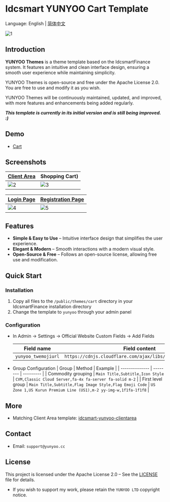 # Idcsmart YUNYOO Cart Template

Language: English | [简体中文](README.md)

![1](https://github.com/user-attachments/assets/b5b43692-197c-44b2-8814-164144deb5d6)



## Introduction

**YUNYOO Themes** is a theme template based on the IdcsmartFinance system. It features an intuitive and clean interface design, ensuring a smooth user experience while maintaining simplicity.

YUNYOO Themes is open-source and free under the Apache License 2.0. You are free to use and modify it as you wish.

YUNYOO Themes will be continuously maintained, updated, and improved, with more features and enhancements being added regularly.

***This template is currently in its initial version and is still being improved. :)***



## Demo

- [Cart](https://yunyoo.cc/cart)


## Screenshots

| [Client Area](https://github.com/yunyoo-opensource/idcsmart-yunyoo-clientarea) | Shopping Cart) |  
| --- | --- |  
| ![2](https://github.com/user-attachments/assets/bbebd6f8-05a3-4a38-b949-b902c5a300f4) | ![3](https://github.com/user-attachments/assets/47366b58-00c2-4040-93c4-6223cdacebed) |  

| [Login Page](https://github.com/yunyoo-opensource/idcsmart-yunyoo-clientarea) | [Registration Page](https://github.com/yunyoo-opensource/idcsmart-yunyoo-clientarea) |  
| --- | --- |  
| ![4](https://github.com/user-attachments/assets/6eb3c84b-2351-433a-822f-f1903973f014) | ![5](https://github.com/user-attachments/assets/827f77d3-c6d6-45eb-88b2-bdc78d8da6c8) |  



## Features

- **Simple & Easy to Use** – Intuitive interface design that simplifies the user experience.  
- **Elegant & Modern** – Smooth interactions with a modern visual style.  
- **Open-Source & Free** – Follows an open-source license, allowing free use and modification.  



## Quick Start

### Installation

1. Copy all files to the `/public/themes/cart` directory in your IdcsmartFinance installation directory
2. Change the template to `yunyoo` through your admin panel

### Configuration

- In Admin -> Settings -> Official Website Custom Fields -> Add Fields
  
    | Field name         | Field content |
    | -------------- | -------- |
    | `yunyoo_twemojiurl` | `https://cdnjs.cloudflare.com/ajax/libs/twemoji/15.1.0/svg/` |
    
- Group Configuration
    | Group         | Method | Example |
    | -------------- | -------- | --------- |
    | Commodity grouping | `Main Title,Subtitle,Icon Style` | `CVM,Classic Cloud Server,fa-4x fa-server fa-solid m-2` |
    | First level group | `Main Title,Subtitle,Flag Image Style,Flag Emoji Code` | `US Zone 1,US Kurun Premium Line (US1),m-2 yy-img-w,1f1fa-1f1f8` |

## More

- Matching Client Area template: [idcsmart-yunyoo-clientarea](https://github.com/yunyoo-opensource/idcsmart-yunyoo-clientarea)  



## Contact

- Email: `support@yunyoo.cc`  



## License

This project is licensed under the Apache License 2.0 – See the [LICENSE](LICENSE) file for details.  

- If you wish to support my work, please retain the `YUNYOO LTD` copyright notice.  
